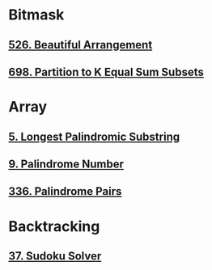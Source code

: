 # Bitmask

## [526. Beautiful Arrangement](https://leetcode.com/problems/beautiful-arrangement/)

## [698. Partition to K Equal Sum Subsets](https://leetcode.com/problems/partition-to-k-equal-sum-subsets/)

# Array

## [5. Longest Palindromic Substring](https://leetcode.com/problems/longest-palindromic-substring/)

## [9. Palindrome Number](https://leetcode.com/problems/palindrome-number/)

## [336. Palindrome Pairs](https://leetcode.com/problems/palindrome-pairs/)

# Backtracking

## [37. Sudoku Solver](https://leetcode.com/problems/sudoku-solver/)
